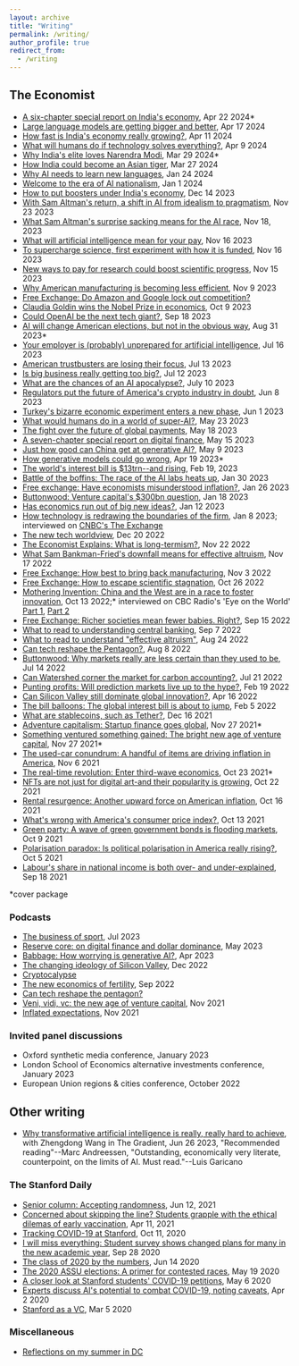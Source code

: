 ```yaml
---
layout: archive
title: "Writing"
permalink: /writing/
author_profile: true
redirect_from:
  - /writing
---
```


## __The Economist__
- [A six-chapter special report on India's economy](https://www.economist.com/special-report/2024/04/22/for-its-next-phase-of-growth-india-needs-a-new-reform-agenda), Apr 22 2024*
- [Large language models are getting bigger and better](https://www.economist.com/science-and-technology/2024/04/17/large-language-models-are-getting-bigger-and-better), Apr 17 2024
- [How fast is India's economy really growing?](https://www.economist.com/finance-and-economics/2024/04/11/how-fast-is-indias-economy-really-growing), Apr 11 2024
- [What will humans do if technology solves everything?](https://www.economist.com/finance-and-economics/2024/04/09/what-will-humans-do-if-technology-solves-everything), Apr 9 2024
- [Why India's elite loves Narendra Modi](https://www.economist.com/asia/2024/03/29/why-indias-elites-back-narendra-modi), Mar 29 2024*
- [How India could become an Asian tiger](https://www.economist.com/finance-and-economics/2024/03/27/how-india-could-become-an-asian-tiger), Mar 27 2024
- [Why AI needs to learn new languages](https://www.economist.com/science-and-technology/2024/01/24/why-ai-needs-to-learn-new-languages), Jan 24 2024
- [Welcome to the era of AI nationalism](https://www.economist.com/business/2024/01/01/welcome-to-the-era-of-ai-nationalism), Jan 1 2024
- [How to put boosters under India's economy](https://www.economist.com/finance-and-economics/2023/12/14/how-to-put-boosters-under-indias-economy), Dec 14 2023
- [With Sam Altman's return, a shift in AI from idealism to pragmatism](https://www.economist.com/business/2023/11/23/sam-altmans-return-marks-a-new-phase-for-openai), Nov 23 2023
- [What Sam Altman's surprise sacking means for the AI race](https://www.economist.com/business/2023/11/18/what-sam-altmans-surprise-sacking-means-for-the-ai-race), Nov 18, 2023
- [What will artificial intelligence mean for your pay](https://www.economist.com/finance-and-economics/2023/11/16/what-will-artificial-intelligence-mean-for-your-pay), Nov 16 2023
- [To supercharge science, first experiment with how it is funded](https://www.economist.com/leaders/2023/11/16/to-supercharge-science-first-experiment-with-how-it-is-funded), Nov 16 2023
- [New ways to pay for research could boost scientific progress](https://www.economist.com/science-and-technology/2023/11/15/new-ways-to-pay-for-research-could-boost-scientific-progress), Nov 15 2023
- [Why American manufacturing is becoming less efficient](https://www.economist.com/finance-and-economics/2023/11/09/why-american-manufacturing-is-increasingly-inefficient), Nov 9 2023
- [Free Exchange: Do Amazon and Google lock out competition?](https://www.economist.com/finance-and-economics/2023/10/19/do-amazon-and-google-lock-out-competition)
- [Claudia Goldin wins the Nobel Prize in economics](https://www.economist.com/finance-and-economics/2023/10/09/claudia-goldin-wins-the-nobel-prize-in-economics), Oct 9 2023
- [Could OpenAI be the next tech giant?](https://www.economist.com/business/2023/09/18/could-openai-be-the-next-tech-giant), Sep 18 2023
- [AI will change American elections, but not in the obvious way](https://www.economist.com/united-states/2023/08/31/ai-will-change-american-elections-but-not-in-the-obvious-way), Aug 31 2023*
- [Your employer is (probably) unprepared for artificial intelligence](https://www.economist.com/finance-and-economics/2023/07/16/your-employer-is-probably-unprepared-for-artificial-intelligence), Jul 16 2023
- [American trustbusters are losing their focus](https://www.economist.com/leaders/2023/07/13/american-trustbusters-are-losing-their-focus), Jul 13 2023
- [Is big business really getting too big?](https://www.economist.com/science-and-technology/2023/07/10/what-are-the-chances-of-an-ai-apocalypse), Jul 12 2023
- [What are the chances of an AI apocalypse?](https://www.economist.com/science-and-technology/2023/07/10/what-are-the-chances-of-an-ai-apocalypse), July 10 2023
- [Regulators put the future of America's crypto industry in doubt](https://www.economist.com/finance-and-economics/2023/06/08/regulators-put-the-future-of-americas-crypto-industry-in-doubt), Jun 8 2023
- [Turkey's bizarre economic experiment enters a new phase](https://www.economist.com/finance-and-economics/2023/06/01/turkeys-bizarre-economic-experiment-enters-a-new-phase), Jun 1 2023
- [What would humans do in a world of super-AI?](https://www.economist.com/finance-and-economics/2023/05/23/what-would-humans-do-in-a-world-of-super-ai), May 23 2023
- [The fight over the future of global payments](https://www.economist.com/leaders/2023/05/18/the-fight-over-the-future-of-global-payments), May 18 2023
- [A seven-chapter special report on digital finance](https://www.economist.com/special-report/2023-05-20), May 15 2023
- [Just how good can China get at generative AI?](https://www.economist.com/business/2023/05/09/just-how-good-can-china-get-at-generative-ai), May 9 2023
- [How generative models could go wrong](https://www.economist.com/science-and-technology/2023/04/19/how-generative-models-could-go-wrong), Apr 19 2023*
- [The world's interest bill is $13trn--and rising](https://www.economist.com/finance-and-economics/2023/02/19/the-worlds-13trn-interest-bill), Feb 19, 2023
- [Battle of the boffins: The race of the AI labs heats up](https://www.economist.com/business/2023/01/30/the-race-of-the-ai-labs-heats-up), Jan 30 2023
- [Free exchange: Have economists misunderstood inflation?](https://www.economist.com/finance-and-economics/2023/01/26/have-economists-misunderstood-inflation), Jan 26 2023
- [Buttonwood: Venture capital's $300bn question](https://www.economist.com/finance-and-economics/2023/01/18/venture-capitals-300bn-question), Jan 18 2023
- [Has economics run out of big new ideas?](https://www.economist.com/finance-and-economics/2023/01/12/has-economics-run-out-of-big-new-ideas), Jan 12 2023
- [How technology is redrawing the boundaries of the firm](https://www.economist.com/business/2023/01/08/how-technology-is-redrawing-the-boundaries-of-the-firm), Jan 8 2023; interviewed on [CNBC's The Exchange](https://www.cnbc.com/video/2023/02/02/more-u-s-firms-are-outsourcing-remote-talent-abroad.html?__source=flipboard)
- [The new tech worldview](https://www.economist.com/christmas-specials/2022/12/20/the-new-tech-worldview), Dec 20 2022
- [The Economist Explains: What is long-termism?](https://www.economist.com/the-economist-explains/2022/11/22/what-is-long-termism), Nov 22 2022
- [What Sam Bankman-Fried's downfall means for effective altruism](https://www.economist.com/briefing/2022/11/17/what-sam-bankman-frieds-downfall-means-for-effective-altruism), Nov 17 2022
- [Free Exchange: How best to bring back manufacturing](https://www.economist.com/finance-and-economics/2022/11/03/how-best-to-bring-back-manufacturing), Nov 3 2022
- [Free Exchange: How to escape scientific stagnation](https://www.economist.com/finance-and-economics/2022/10/26/how-to-escape-scientific-stagnation), Oct 26 2022
- [Mothering Invention: China and the West are in a race to foster innovation](https://www.economist.com/briefing/2022/10/13/china-and-the-west-are-in-a-race-to-foster-innovation), Oct 13 2022;* interviewed on CBC Radio's 'Eye on the World' [Part 1](https://audioboom.com/posts/8181034-1-2-prc-us-the-very-high-end-contest-in-stem-by-state-sponsored-actors-arjun-ramani-econ), [Part 2](https://audioboom.com/posts/8181035-2-2-prc-us-the-very-high-end-contest-in-stem-by-state-sponsored-actors-arjun-ramani-econ?playlist_direction=forward)
- [Free Exchange: Richer societies mean fewer babies. Right?](https://www.economist.com/finance-and-economics/2022/09/15/richer-societies-mean-fewer-babies-right), Sep 15 2022
- [What to read to understanding central banking](https://www.economist.com/the-economist-reads/2022/09/07/what-to-read-to-understand-central-banking), Sep 7 2022
- [What to read to understand "effective altruism"](https://www.economist.com/the-economist-reads/2022/08/24/what-to-read-to-understand-effective-altruism), Aug 24 2022
- [Can tech reshape the Pentagon?](https://www.economist.com/business/2022/08/08/can-tech-reshape-the-pentagon), Aug 8 2022
- [Buttonwood: Why markets really are less certain than they used to be](https://www.economist.com/finance-and-economics/2022/07/14/why-markets-really-are-less-certain-than-they-used-to-be), Jul 14 2022
- [Can Watershed corner the market for carbon accounting?](https://www.economist.com/business/2022/07/21/can-watershed-corner-the-market-for-carbon-accounting), Jul 21 2022
- [Punting profits: Will prediction markets live up to the hype?](https://www.economist.com/finance-and-economics/2022/02/19/will-prediction-markets-live-up-to-the-hype), Feb 19 2022
- [Can Silicon Valley still dominate global innovation?](https://www.economist.com/business/can-silicon-valley-still-dominate-global-innovation/21808708), Apr 16 2022
- [The bill balloons: The global interest bill is about to jump](https://www.economist.com/finance-and-economics/the-global-interest-bill-is-about-to-jump/21807488), Feb 5 2022
- [What are stablecoins, such as Tether?](https://www.economist.com/the-economist-explains/2021/12/16/what-are-stablecoins-such-as-tether), Dec 16 2021
- [Adventure capitalism: Startup finance goes global](https://www.economist.com/leaders/2021/11/27/adventure-capitalism), Nov 27 2021*
- [Something ventured something gained: The bright new age of venture capital](https://www.economist.com/finance-and-economics/2021/11/23/the-bright-new-age-of-venture-capital/21806438), Nov 27 2021*
- [The used-car conundrum: A handful of items are driving inflation in America](https://www.economist.com/graphic-detail/2021/11/06/a-handful-of-items-are-driving-inflation-in-america), Nov 6 2021
- [The real-time revolution: Enter third-wave economics](https://www.economist.com/briefing/2021/10/23/enter-third-wave-economics), Oct 23 2021*
- [NFTs are not just for digital art-and their popularity is growing](https://www.economist.com/graphic-detail/2021/10/22/nfts-are-not-just-for-digital-art-and-their-popularity-is-growing), Oct 22 2021
- [Rental resurgence: Another upward force on American inflation](https://www.economist.com/finance-and-economics/2021/10/16/another-upward-force-on-american-inflation-the-housing-boom), Oct 16 2021
- [What's wrong with America's consumer price index?](https://www.economist.com/graphic-detail/2021/10/13/whats-wrong-with-americas-consumer-price-index), Oct 13 2021
- [Green party: A wave of green government bonds is flooding markets](https://www.economist.com/finance-and-economics/2021/10/09/a-wave-of-green-government-bonds-is-flooding-markets), Oct 9 2021
- [Polarisation paradox: Is political polarisation in America really rising?](https://www.economist.com/the-economist-explains/2021/10/05/is-political-polarisation-in-america-really-rising), Oct 5 2021
- [Labour's share in national income is both over- and under-explained](https://www.economist.com/finance-and-economics/2021/09/18/labours-share-in-national-income-is-both-over-and-under-explained), Sep 18 2021

*cover package

### Podcasts
- [The business of sport](https://www.economist.com/podcasts/2023/07/20/the-business-of-sport), Jul 2023
- [Reserve core: on digital finance and dollar dominance](https://www.economist.com/podcasts/2023/05/25/reserve-core-on-digital-finance-and-dollar-dominance), May 2023
- [Babbage: How worrying is generative AI?](https://www.economist.com/AI-pods), Apr 2023
- [The changing ideology of Silicon Valley](https://www.economist.com/podcasts/2022/12/14/the-changing-ideology-of-silicon-valley), Dec 2022
- [Cryptocalypse](https://www.economist.com/cryptopod)
- [The new economics of fertility](https://open.spotify.com/episode/68Kvj0IkGwpm3fcM2m08lA?si=b7e223cf27064246), Sep 2022
- [Can tech reshape the pentagon?](https://open.spotify.com/episode/0VuqAepwq9G7QswjHsMSt8?si=5900949d194443d8)
- [Veni, vidi, vc: the new age of venture capital](https://www.economist.com/podcasts/2021/11/24/veni-vidi-vc-the-new-age-of-venture-capital), Nov 2021
- [Inflated expectations](https://www.economist.com/podcasts/2021/11/17/will-central-bankers-act-to-curb-inflation), Nov 2021

### Invited panel discussions
- Oxford synthetic media conference, January 2023
- London School of Economics alternative investments conference, January 2023
- European Union regions & cities conference, October 2022

## Other writing
- [Why transformative artificial intelligence is really, really hard to achieve](https://thegradient.pub/why-transformative-artificial-intelligence-is-really-really-hard-to-achieve/), with Zhengdong Wang in The Gradient, Jun 26 2023, "Recommended reading"--Marc Andreessen, "Outstanding, economically very literate, counterpoint, on the limits of AI.  Must read."--Luis Garicano

### The Stanford Daily
- [Senior column: Accepting randomness](https://stanforddaily.com/2021/06/12/ramani-accepting-randomness/), Jun 12, 2021
- [Concerned about skipping the line? Students grapple with the ethical dilemas of early vaccination](https://stanforddaily.com/2021/04/11/concerned-about-skipping-the-line-students-grapple-with-the-ethical-dilemmas-of-early-vaccination/), Apr 11, 2021
- [Tracking COVID-19 at Stanford](https://stanforddaily.com/2020/10/11/tracking-covid-19-at-stanford/), Oct 11, 2020
- [I will miss everything: Student survey shows changed plans for many in the new academic year](https://stanforddaily.com/2020/09/28/i-will-miss-everything-student-survey-shows-changed-plans-for-many-in-the-new-academic-year/), Sep 28 2020
- [The class of 2020 by the numbers](https://stanforddaily.com/2020/06/14/the-class-of-2020-by-the-numbers/), Jun 14 2020
- [The 2020 ASSU elections: A primer for contested races](https://stanforddaily.com/2020/05/19/the-2020-assu-elections-a-primer-for-contested-races/), May 19 2020
- [A closer look at Stanford students' COVID-19 petitions](https://stanforddaily.com/2020/05/06/a-closer-look-at-stanford-students-covid-19-petitions/), May 6 2020
- [Experts discuss AI's potential to combat COVID-19, noting caveats](https://stanforddaily.com/2020/04/02/experts-discuss-ais-potential-to-combat-covid-19-noting-caveats/), Apr 2 2020
- [Stanford as a VC](https://stanforddaily.com/2020/03/05/stanford-as-a-vc/), Mar 5 2020

### Miscellaneous
- [Reflections on my summer in DC](https://www.thewlp.com/post/2018/08/14/look-back-at-wlp-2018-summer-of-relationships)